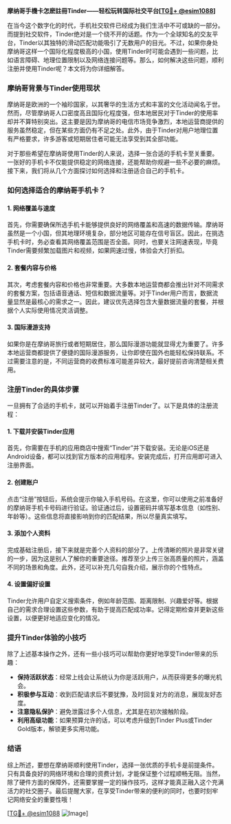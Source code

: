 **摩纳哥手機卡怎麽註冊Tinder——轻松玩转国际社交平台[[TG💪+ @esim1088](https://t.me/s/esim1088)]**

在当今这个数字化的时代，手机社交软件已经成为我们生活中不可或缺的一部分。而提到社交软件，Tinder绝对是一个绕不开的话题。作为一个全球知名的交友平台，Tinder以其独特的滑动匹配功能吸引了无数用户的目光。不过，如果你身处摩纳哥这样一个国际化程度极高的小国，使用Tinder时可能会遇到一些问题，比如语言障碍、地理位置限制以及网络连接问题等。那么，如何解决这些问题，顺利注册并使用Tinder呢？本文将为你详细解答。

### 摩纳哥背景与Tinder使用现状

摩纳哥是欧洲的一个袖珍国家，以其奢华的生活方式和丰富的文化活动闻名于世。然而，尽管摩纳哥人口密度高且国际化程度强，但本地居民对于Tinder的使用率却并不算特别突出。这主要是因为摩纳哥的电信市场竞争激烈，本地运营商提供的服务虽然稳定，但在某些方面仍有不足之处。此外，由于Tinder对用户地理位置有严格要求，许多游客或短期居住者可能无法享受到其全部功能。

对于那些希望在摩纳哥使用Tinder的人来说，选择一张合适的手机卡至关重要。一张好的手机卡不仅能提供稳定的网络连接，还能帮助你规避一些不必要的麻烦。接下来，我们将从几个方面探讨如何选择和注册适合自己的手机卡。

### 如何选择适合的摩纳哥手机卡？

#### 1. 网络覆盖与速度
首先，你需要确保所选手机卡能够提供良好的网络覆盖和高速的数据传输。摩纳哥虽然是一个小国，但其地理环境复杂，部分地区可能存在信号盲区。因此，在挑选手机卡时，务必查看其网络覆盖范围是否全面。同时，也要关注网速表现，毕竟Tinder需要频繁加载图片和视频，如果网速过慢，体验会大打折扣。

#### 2. 套餐内容与价格
其次，考虑套餐内容和价格也非常重要。大多数本地运营商都会推出针对不同需求的套餐方案，包括语音通话、短信和数据流量等。对于Tinder用户而言，数据流量显然是最核心的需求之一。因此，建议优先选择包含大量数据流量的套餐，并根据个人实际使用情况灵活调整。

#### 3. 国际漫游支持
如果你是在摩纳哥旅行或者短期居住，那么国际漫游功能就显得尤为重要了。许多本地运营商都提供了便捷的国际漫游服务，让你即使在国外也能轻松保持联系。不过需要注意的是，不同运营商的收费标准可能差异较大，最好提前咨询清楚相关费用。

### 注册Tinder的具体步骤

一旦拥有了合适的手机卡，就可以开始着手注册Tinder了。以下是具体的注册流程：

#### 1. 下载并安装Tinder应用
首先，你需要在手机的应用商店中搜索“Tinder”并下载安装。无论是iOS还是Android设备，都可以找到官方版本的应用程序。安装完成后，打开应用即可进入注册界面。

#### 2. 创建账户
点击“注册”按钮后，系统会提示你输入手机号码。在这里，你可以使用之前准备好的摩纳哥手机卡号码进行验证。验证通过后，设置密码并填写基本信息（如性别、年龄等）。这些信息将直接影响到你的匹配结果，所以尽量真实填写。

#### 3. 添加个人资料
完成基础注册后，接下来就是完善个人资料的部分了。上传清晰的照片是非常关键的一步，因为这是别人了解你的重要途径。推荐至少上传三张高质量的照片，涵盖不同的场景和角度。此外，还可以补充几句自我介绍，展示你的个性特点。

#### 4. 设置偏好设置
Tinder允许用户自定义搜索条件，例如年龄范围、距离限制、兴趣爱好等。根据自己的需求合理设置这些参数，有助于提高匹配成功率。记得定期检查并更新这些设置，以便更好地适应变化的情况。

### 提升Tinder体验的小技巧

除了上述基本操作之外，还有一些小技巧可以帮助你更好地享受Tinder带来的乐趣：

- **保持活跃状态**：经常上线会让系统认为你是活跃用户，从而获得更多的曝光机会。
- **积极参与互动**：收到匹配请求后不要犹豫，及时回复对方的消息，展现友好态度。
- **注意隐私保护**：避免泄露过多个人信息，尤其是在初次接触阶段。
- **利用高级功能**：如果预算允许的话，可以考虑升级到Tinder Plus或Tinder Gold版本，解锁更多实用功能。

### 结语

综上所述，要想在摩纳哥顺利使用Tinder，选择一张优质的手机卡是前提条件。只有具备良好的网络环境和合理的资费计划，才能保证整个过程顺畅无阻。当然，除了硬件方面的保障外，还需要掌握一定的操作技巧，这样才能真正融入这个充满活力的社交圈子。最后提醒大家，在享受Tinder带来的便利的同时，也要时刻牢记网络安全的重要性哦！

[[TG💪+ @esim1088](https://t.me/s/esim1088) ![Image](https://i.postimg.cc/4NQfJmqS/Snipaste-2025-05-13-00-14-12.png)]